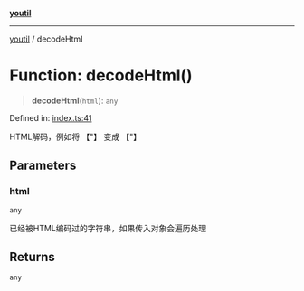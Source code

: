 [**youtil**](../README.md)

***

[youtil](../globals.md) / decodeHtml

# Function: decodeHtml()

> **decodeHtml**(`html`): `any`

Defined in: [index.ts:41](https://github.com/sxei/youtil/blob/e7c4fd83b462ab99891fc0ce3eae8b65b3d2c8a4/src/index.ts#L41)

HTML解码，例如将 【&quot;】 变成 【"】

## Parameters

### html

`any`

已经被HTML编码过的字符串，如果传入对象会遍历处理

## Returns

`any`
